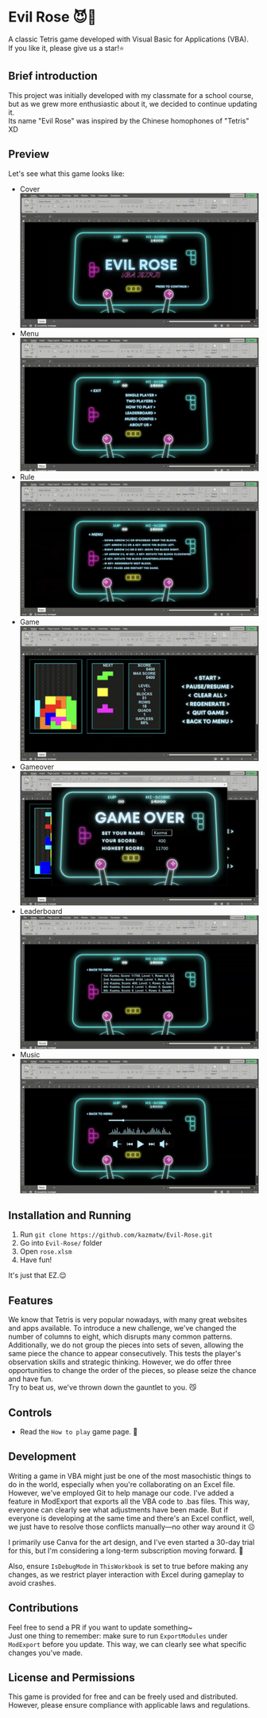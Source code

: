 # Evil Rose 😈🌹

A classic Tetris game developed with Visual Basic for Applications (VBA).  
If you like it, please give us a star!⭐️

## Brief introduction

This project was initially developed with my classmate for a school course, but as we grew more enthusiastic about it, we decided to continue updating it.  
Its name "Evil Rose" was inspired by the Chinese homophones of "Tetris" XD

## Preview

Let's see what this game looks like:

- Cover
  ![cover](./Picture/preview_cover.png)
- Menu
  ![menu](./Picture/preview_menu.png)
- Rule
  ![rule](./Picture/preview_rules.png)
- Game
  ![game](./Picture/preview_game.png)
- Gameover
  ![gameover](./Picture/preview_gameover.png)
- Leaderboard
  ![rank](./Picture/preview_rank.png)
- Music
  ![music](./Picture/preview_music.png)

## Installation and Running

1. Run `git clone https://github.com/kazmatw/Evil-Rose.git`
2. Go into `Evil-Rose/` folder
3. Open `rose.xlsm`
4. Have fun!

It's just that EZ.😌

## Features

We know that Tetris is very popular nowadays, with many great websites and apps available. To introduce a new challenge, we've changed the number of columns to eight, which disrupts many common patterns. Additionally, we do not group the pieces into sets of seven, allowing the same piece the chance to appear consecutively. This tests the player's observation skills and strategic thinking. However, we do offer three opportunities to change the order of the pieces, so please seize the chance and have fun.  
Try to beat us, we've thrown down the gauntlet to you. 😼

## Controls

- Read the `How to play` game page. 📖

## Development

Writing a game in VBA might just be one of the most masochistic things to do in the world, especially when you're collaborating on an Excel file. However, we've employed Git to help manage our code. I've added a feature in ModExport that exports all the VBA code to .bas files. This way, everyone can clearly see what adjustments have been made. But if everyone is developing at the same time and there's an Excel conflict, well, we just have to resolve those conflicts manually—no other way around it ☹️

I primarily use Canva for the art design, and I've even started a 30-day trial for this, but I'm considering a long-term subscription moving forward. 🤔

Also, ensure `IsDebugMode` in `ThisWorkbook` is set to true before making any changes, as we restrict player interaction with Excel during gameplay to avoid crashes.

## Contributions

Feel free to send a PR if you want to update something~  
Just one thing to remember: make sure to run `ExportModules` under `ModExport` before you update. This way, we can clearly see what specific changes you've made.

## License and Permissions

This game is provided for free and can be freely used and distributed. However, please ensure compliance with applicable laws and regulations.
